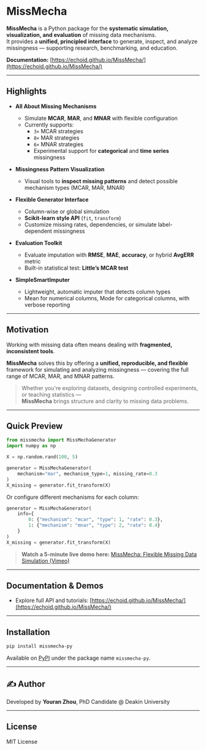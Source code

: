# MissMecha

**MissMecha** is a Python package for the **systematic simulation, visualization, and evaluation** of missing data mechanisms.  
It provides a **unified, principled interface** to generate, inspect, and analyze missingness — supporting research, benchmarking, and education.

 **Documentation:** [https://echoid.github.io/MissMecha/](https://echoid.github.io/MissMecha/)  

---

## Highlights

- **All About Missing Mechanisms**
  - Simulate **MCAR**, **MAR**, and **MNAR** with flexible configuration
  - Currently supports:
    - `3×` MCAR strategies
    - `8×` MAR strategies
    - `6×` MNAR strategies
    - Experimental support for **categorical** and **time series** missingness

- **Missingness Pattern Visualization**
  - Visual tools to **inspect missing patterns** and detect possible mechanism types (MCAR, MAR, MNAR)

- **Flexible Generator Interface**
  - Column-wise or global simulation
  - **Scikit-learn style API** (`fit`, `transform`)
  - Customize missing rates, dependencies, or simulate label-dependent missingness

- **Evaluation Toolkit**
  - Evaluate imputation with **RMSE**, **MAE**, **accuracy**, or hybrid **AvgERR** metric
  - Built-in statistical test: **Little’s MCAR test**

- **SimpleSmartImputer**
  - Lightweight, automatic imputer that detects column types
  - Mean for numerical columns, Mode for categorical columns, with verbose reporting

---

## Motivation

Working with missing data often means dealing with **fragmented, inconsistent tools**.

**MissMecha** solves this by offering a **unified, reproducible, and flexible** framework for simulating and analyzing missingness — covering the full range of MCAR, MAR, and MNAR patterns.

> Whether you're exploring datasets, designing controlled experiments, or teaching statistics —  
> **MissMecha** brings structure and clarity to missing data problems.

---

## Quick Preview

```python
from missmecha import MissMechaGenerator
import numpy as np

X = np.random.rand(100, 5)

generator = MissMechaGenerator(
    mechanism="mar", mechanism_type=1, missing_rate=0.3
)
X_missing = generator.fit_transform(X)
```

Or configure different mechanisms for each column:

```python
generator = MissMechaGenerator(
    info={
        0: {"mechanism": "mcar", "type": 1, "rate": 0.3},
        1: {"mechanism": "mnar", "type": 2, "rate": 0.4}
    }
)
X_missing = generator.fit_transform(X)
```

> **Watch a 5-minute live demo here:** [MissMecha: Flexible Missing Data Simulation (Vimeo)](https://vimeo.com/1079046393)

---

## Documentation & Demos

- Explore full API and tutorials: [https://echoid.github.io/MissMecha/](https://echoid.github.io/MissMecha/)

---

## Installation

```bash
pip install missmecha-py
```

Available on [PyPI](https://pypi.org/project/missmecha-py/) under the package name `missmecha-py`.

---

## ✍️ Author

Developed by **Youran Zhou**, PhD Candidate @ Deakin University  

---

## License

MIT License

